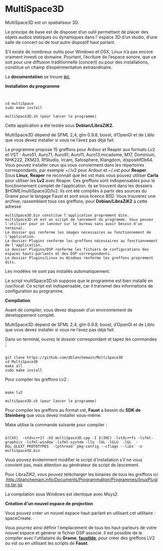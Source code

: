 # MultiSpace3D
MultiSpace3D est un spatialiseur 3D.

Le principe de base est de disposer d’un outil permettant de placer des objets audios statiques ou dynamiques dans l’ espace 3D d’un studio, d’une salle de concert ou de tout autre dispostif haut parlant.

S’il existe de nombreux outils pour Windows et OSX, Linux n’a pas encore vraiment investi ce domaine. Pourtant, l’écriture de l’espace sonore, que ce soit pour une diffusion traditionnelle (concert) ou pour des installations, constitue un champ d’expérimentation extraordinaire.

La <b>documentation</b> se trouve <a href="http://blanchemain.info/Documents/Programmation/index.php?page=multiSpace3D" ><b>ici.</b></a>

<b>Installation du programme</b>

<pre><code>
 
cd multiSpace
sudo make install

multiSpace3D.sh (pour lancer le programme)
</code></pre>

Cette application a été testée sous <b>Debian/LibraZiK2.</b>

MultiSpace3D dépend de SFML 2,4, glm 0.9.8, boost, d’OpenGl et de Liblo que vous devez installer si vous ne l’avez pas déjà fait.

Le programme propose 15 greffons pour Ardour et Reaper aux formats Lv2 et VST :
Auro51, Auro71, Auro91, Auro11, Auro13,micadome, M17, Dominium, NHK222, ZKM23, RfStudio, Ircam, Satosphere, Klangdom, dispositifDb64.
Vous pouvez installer ceux qui vous conviennent dans les répertoires correspondants, par exemple ~/.lv2 pour Ardour et ~/.vst pour <strong>Reaper</strong>. <br/>
Sous <strong>Linux</strong>, <strong>Reaper</strong> ne reconnaît que les vst mais vous pouvez utiliser <strong>Carla</strong> pour utiliser les <b>Lv2</b> avec Reaper.
Ces greffons sont indispensables pour le fonctionnement complet de l’application. ils se trouvent dans les dossiers $HOME/multiSpace3D/lv2.
Ils ont été compilés à partir des sources du Grame pour le langage Faust et sont sous licence BSD.
Vous trouverez une archive, rassemblant tous ces greffons, pour <b>Debian/LibraZiK2</b> à <a href="http://blanchemain.info/Documents/Programmation/Programmes/linuxPlugins.tar.gz"  style="text-decoration:none;" title="GNU license"  target="_blank" >cette adresse</a>

    multiSpace3D.bin constitue l'application proprement dite.
    multiSpace3D.sh est un script de lancement du programme. Vous pouvez l'utiliser pour un lanceur sur le bureau sans avoir besoin d'un terminal.
    Le dossier gui renferme les images nécessaires au fonctionnement de l'application.
    Le dossier Plugins renferme les greffons nécessaires au fonctionnement de l'application.
    Le dossier Plugins/DSP renferme les fichiers de configurations des espaces hauts-parlants et des DSP correspondants.
    Le dossier Plugins/Linux ou Windows renferme les greffons proprement dits.

Les modèles ne sont pas installés automatiquement.

Le script multiSpace3D.sh suppose que le programme est bien installé en /usr/local. Ce script est indispensable, car il transmet des informations de configuration au programme.

<b>Compilation</b>

Avant de compiler, vous devez disposer d’un environnement de développement complet.

MultiSpace3D dépend de SFML 2,4, glm 0.9.8, boost, d’OpenGl et de Liblo que vous devez installer si vous ne l’avez pas déjà fait.

Dans un terminal, ouvrez le dossier correspondant et tapez les commandes ;
<pre><code>
git clone https://github.com/dblanchemain/MultiSpace3D
cd MultiSpace3D
make all
sudo make install
</code></pre>
Pour compiler les greffons Lv2 :
<pre><code>
make lv2 

multiSpace3D.sh (pour lancer le programme)
</code></pre>
<p>Pour compiler les greffons au format vst, <strong>Faust</strong> a besoin du <b>SDK de Steinberg</b> que vous devez installer vous-même.</p>


Make utilise la commande suivante pour compiler :

<pre><code>
$(CXX)  -std=c++17 -O3 multiSpace3D.cpp -I $(INC) -lstdc++fs -lsfml-graphics -lsfml-window -lsfml-system -llo -lGL -lGLU  -lGL  -DGL_GLEXT_PROTOTYPES  -lpthread `pkg-config --cflags --libs` -o multiSpace3D.bin
</code></pre>

Vous pouvez évidemment modifier le script d’installation s’il ne vous convient pas, mais attention au générateur de script de lancement.

Pour LibraZiK2, vous pouvez télécharger les binaires de tous les greffons ici :<a href="http://blanchemain.info/Documents/Programmation/Programmes/linuxPlugins.tar.gz"  style="text-decoration:none;" title="GNU license"  target="_blank" >http://blanchemain.info/Documents/Programmation/Programmes/linuxPlugins.tar.gz</a>

La compilation sous Windows est identique avec Msys2.

<b>Création d'un nouvel espace de projection</b>

Vous pouvez créer un nouvel espace haut-parlant en utilisant cet utilitaire : spaceCreate.

Vous pourrez ainsi définir l'emplacement de tous les haut-parleurs de votre nouvel espace  et générer le fichier DSP associé. Il est possible de le compiler avec l'utiliataire du <b>Grame</b>, <a href="https://faustide.grame.fr/" > <b>faustIde</b></a>, pour créer des greffons LV2 ou vst ou en utilisant les scripts de <b>Faust</b>.
